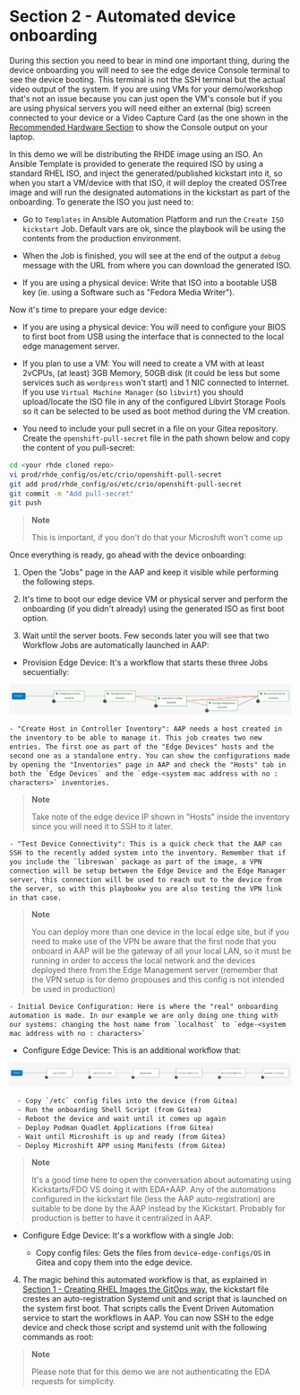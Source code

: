 # Section 2 - Automated device onboarding

During this section you need to bear in mind one important thing, during the device onboarding you will need to see the edge device Console terminal to see the device booting. This terminal is not the SSH terminal but the actual video output of the system. If you are using VMs for your demo/workshop that's not an issue because you can just open the VM's console but if you are using physical servers you will need either an external (big) screen connected to your device or a Video Capture Card (as the one shown in the [Recommended Hardware Section](README.md#recommended-hardware) to show the Console output on your laptop.

In this demo we will be distributing the RHDE image using an ISO. An Ansible Template is provided to generate the required ISO by using a standard RHEL ISO, and inject the generated/published kickstart into it, so when you start a VM/device with that ISO, it will deploy the created OSTree image and will run the designated automations in the kickstart as part of the onboarding. To generate the ISO you just need to:

* Go to `Templates` in Ansible Automation Platform and run the `Create ISO kickstart` Job. Default vars are ok, since the playbook will be using the contents from the production environment.

* When the Job is finished, you will see at the end of the output a `debug` message with the URL from where you can download the generated ISO.

* If you are using a physical device: Write that ISO into a bootable USB key (ie. using a Software such as "Fedora Media Writer").

Now it's time to prepare your edge device:

* If you are using a physical device: You will need to configure your BIOS to first boot from USB using the interface that is connected to the local edge management server.

* If you plan to use a VM: You will need to create a VM with at least 2vCPUs, (at least) 3GB Memory, 50GB disk (it could be less but some services such as `wordpress` won't start) and 1 NIC connected to Internet. If you use `Virtual Machine Manager` (so `libvirt`) you should upload/locate the ISO file in any of the configured Libvirt Storage Pools so it can be selected to be used as boot method during the VM creation.

* You need to include your pull secret in a file on your Gitea repository. Create the `openshift-pull-secret` file in the path shown below and copy the content of you pull-secret:

```bash
cd <your rhde cloned repo>
vi prod/rhde_config/os/etc/crio/openshift-pull-secret
git add prod/rhde_config/os/etc/crio/openshift-pull-secret
git commit -m "Add pull-secret"
git push
```

  >**Note**
  >
  > This is important, if you don't do that your Microshift won't come up

Once everything is ready, go ahead with the device onboarding:


1. Open the "Jobs" page in the AAP and keep it visible while performing the following steps.


2. It's time to boot our edge device VM or physical server and perform the onboarding (if you didn't already) using the generated ISO as first boot option. 


3. Wait until the server boots. Few seconds later you will see that two Workflow Jobs are automatically launched in AAP:


* Provision Edge Device: It's a workflow that starts these three Jobs secuentially:

![Onboarding Workdlow 1](images/onboarding-workflow-1.png)


    - "Create Host in Controller Inventory": AAP needs a host created in the inventory to be able to manage it. This job creates two new entries. The first one as part of the "Edge Devices" hosts and the second one as a standalone entry. You can show the configurations made by opening the "Inventories" page in AAP and check the "Hosts" tab in both the `Edge Devices` and the `edge-<system mac address with no : characters>` inventories.

  >**Note**
  >
  > Take note of the edge device IP shown in "Hosts" inside the inventory since you will need it to SSH to it later.

    - "Test Device Connectivity": This is a quick check that the AAP can SSH to the recently added system into the inventory. Remember that if you include the `libreswan` package as part of the image, a VPN connection will be setup between the Edge Device and the Edge Manager server, this connection will be used to reach out to the device from the server, so with this playbookw you are also testing the VPN link in that case. 

  >**Note**
  >
  > You can deploy more than one device in the local edge site, but if you need to make use of the VPN be aware that the first node that you onboard in AAP will be the gateway of all your local LAN, so it must be running in order to access the local network and the devices deployed there from the Edge Management server (remember that the VPN setup is for demo propouses and this config is not intended be used in production)


    - Initial Device Configuration: Here is where the "real" onboarding automation is made. In our example we are only doing one thing with our systems: changing the host name from `localhost` to `edge-<system mac address with no : characters>`


   - Configure Edge Device: This is an additional workflow that:

![Onboarding Workdlow 2](images/onboarding-workflow-2.png)


      - Copy `/etc` config files into the device (from Gitea)
      - Run the onboarding Shell Script (from Gitea)
      - Reboot the device and wait until it comes up again
      - Deploy Podman Quadlet Applications (from Gitea)
      - Wait until Microshift is up and ready (from Gitea)
      - Deploy Microshift APP using Manifests (from Gitea)


  >**Note**
  >
  > It's a good time here to open the conversation about automating using Kickstarts/FDO VS doing it with EDA+AAP. Any of the automations configured in the kickstart file (less the AAP auto-registration) are suitable to be done by the AAP instead by the Kickstart. Probably for production is better to have it centralized in AAP. 
  

* Configure Edge Device: It's a workflow with a single Job:

    - Copy config files: Gets the files from `device-edge-configs/OS` in Gitea and copy them into the edge device.


4. The magic behind this automated workflow is that, as explained in [Section 1 - Creating RHEL Images the GitOps way](#section-1---creating-rhel-images-the-gitops-way), the kickstart file crestes an auto-registration Systemd unit and script that is launched on the system first boot. That scripts calls the Event Driven Automation service to start the workflows in AAP. You can now SSH to the edge device and check those script and systemd unit with the following commands as root: 


  >**Note**
  >
  > Please note that for this demo we are not authenticating the EDA requests for simplicity.
  
